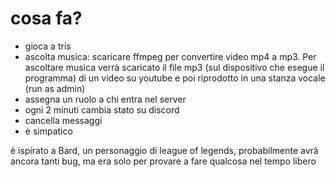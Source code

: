 # cosa fa?
- gioca a tris
- ascolta musica: 
scaricare ffmpeg per convertire video mp4 a mp3.
Per ascoltare musica verrà scaricato il file mp3 (sul dispositivo che esegue il programma) di un video su youtube e poi riprodotto in una stanza vocale (run as admin)
- assegna un ruolo a chi entra nel server
- ogni 2 minuti cambia stato su discord
- cancella messaggi
- è simpatico 

è ispirato a Bard, un personaggio di league of legends,
probabilmente avrà ancora tanti bug, ma era solo per provare a fare qualcosa nel tempo libero
